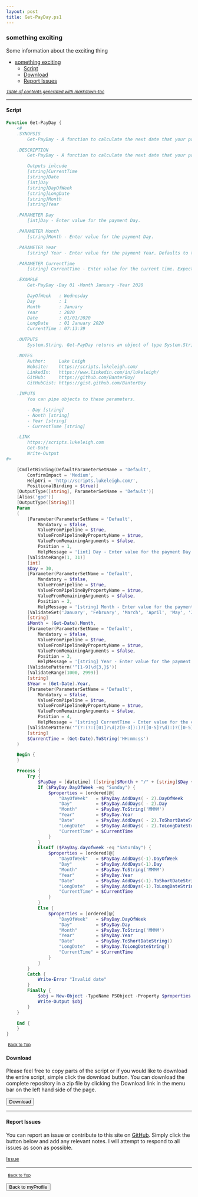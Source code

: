 ```yaml
---
layout: post
title: Get-PayDay.ps1
---
```


### something exciting

Some information about the exciting thing

- [something exciting](#something-exciting)
  - [Script](#script)
  - [Download](#download)
  - [Report Issues](#report-issues)

<small><i><a href='http://ecotrust-canada.github.io/markdown-toc/'>Table of contents generated with markdown-toc</a></i></small>

---

#### Script

```powershell
Function Get-PayDay {
	<#
	.SYNOPSIS
		Get-PayDay - A function to calculate the next date that your payment will take place.

	.DESCRIPTION
		Get-PayDay - A function to calculate the next date that your payment will take place. The function tests to see if the expected payment date occurs on a weekend and displays the expected pay date. it is presumed that if the expected pay date falls on a Saturday or Sunday, then you would typically be paid on the Friday before your normal payday.

		Outputs inlcude
		[string]CurrentTime
		[string]Date
		[int]Day
		[string]DayOfWeek
		[string]LongDate
		[string]Month
		[string]Year

	.PARAMETER Day
		[int]Day - Enter value for the payment Day.

	.PARAMETER Month
		[string]Month - Enter value for the payment Day.

	.PARAMETER Year
		[string] Year - Enter value for the payment Year. Defaults to the current year.

	.PARAMETER CurrentTime
		[string] CurrentTime - Enter value for the current time. Expected format = HH:mm:ss. Defaults to the current time.

	.EXAMPLE
		Get-PayDay -Day 01 -Month January -Year 2020

		DayOfWeek   : Wednesday
		Day         : 1
		Month       : January
		Year        : 2020
		Date        : 01/01/2020
		LongDate    : 01 January 2020
		CurrentTime : 07:13:39

	.OUTPUTS
		System.String. Get-PayDay returns an object of type System.String.

	.NOTES
		Author:     Luke Leigh
		Website:    https://scripts.lukeleigh.com/
		LinkedIn:   https://www.linkedin.com/in/lukeleigh/
		GitHub:     https://github.com/BanterBoy/
		GitHubGist: https://gist.github.com/BanterBoy

	.INPUTS
		You can pipe objects to these perameters.

		- Day [string]
		- Nonth [string]
		- Year [string]
		- CurrentTume [string]

	.LINK
		https://scripts.lukeleigh.com
		Get-Date
		Write-Output
#>

	[CmdletBinding(DefaultParameterSetName = 'Default',
		ConfirmImpact = 'Medium',
		HelpUri = 'http://scripts.lukeleigh.com/',
		PositionalBinding = $true)]
	[OutputType([string], ParameterSetName = 'Default')]
	[Alias('gpd')]
	[OutputType([String])]
	Param
	(
		[Parameter(ParameterSetName = 'Default',
			Mandatory = $false,
			ValueFromPipeline = $true,
			ValueFromPipelineByPropertyName = $true,
			ValueFromRemainingArguments = $false,
			Position = 1,
			HelpMessage = '[int] Day - Enter value for the payment Day. Default value 30')]
		[ValidateRange(1, 31)]
		[int]
		$Day = 30,
		[Parameter(ParameterSetName = 'Default',
			Mandatory = $false,
			ValueFromPipeline = $true,
			ValueFromPipelineByPropertyName = $true,
			ValueFromRemainingArguments = $false,
			Position = 2,
			HelpMessage = '[string] Month - Enter value for the payment Day. Press TAB to cycle through the months or enter a partial and tab complete. Defaults to the current month.')]
		[ValidateSet('January', 'February', 'March', 'April', 'May', 'June', 'July', 'August', 'September', 'October', 'November', 'December', IgnoreCase = $true)]
		[string]
		$Month = (Get-Date).Month,
		[Parameter(ParameterSetName = 'Default',
			Mandatory = $false,
			ValueFromPipeline = $true,
			ValueFromPipelineByPropertyName = $true,
			ValueFromRemainingArguments = $false,
			Position = 3,
			HelpMessage = '[string] Year - Enter value for the payment Year. Defaults to the current year.')]
		[ValidatePattern('^[1-9]\d{3,}$')]
		[ValidateRange(1000, 2999)]
		[string]
		$Year = (Get-Date).Year,
		[Parameter(ParameterSetName = 'Default',
			Mandatory = $false,
			ValueFromPipeline = $true,
			ValueFromPipelineByPropertyName = $true,
			ValueFromRemainingArguments = $false,
			Position = 4,
			HelpMessage = '[string] CurrentTime - Enter value for the current time. Expected format = HH:mm:ss. Defaults to the current time.')]
		[ValidatePattern('^(?:(?:([01]?\d|2[0-3]):)?([0-5]?\d):)?([0-5]?\d)$')]
		[string]
		$CurrentTime = (Get-Date).ToString('HH:mm:ss')
	)

	Begin {
	}

	Process {
		Try {
			$PayDay = [datetime] ([string]$Month + "/" + [string]$Day + "/" + [string]$Year)
			If ($PayDay.DayOfWeek -eq "Sunday") {
				$properties = [ordered]@{
					"DayOfWeek"   = $PayDay.AddDays( - 2).DayOfWeek
					"Day"         = $PayDay.AddDays( - 2).Day
					"Month"       = $PayDay.ToString('MMMM')
					"Year"        = $PayDay.Year
					"Date"        = $PayDay.AddDays( - 2).ToShortDateString()
					"LongDate"    = $PayDay.AddDays( - 2).ToLongDateString()
					"CurrentTime" = $CurrentTime
				}
			}
			ElseIf ($PayDay.dayofweek -eq "Saturday") {
				$properties = [ordered]@{
					"DayOfWeek"   = $PayDay.AddDays(-1).DayOfWeek
					"Day"         = $PayDay.AddDays(-1).Day
					"Month"       = $PayDay.ToString('MMMM')
					"Year"        = $PayDay.Year
					"Date"        = $PayDay.AddDays(-1).ToShortDateString()
					"LongDate"    = $PayDay.AddDays(-1).ToLongDateString()
					"CurrentTime" = $CurrentTime
				}
			}
			Else {
				$properties = [ordered]@{
					"DayOfWeek"   = $PayDay.DayOfWeek
					"Day"         = $PayDay.Day
					"Month"       = $PayDay.ToString('MMMM')
					"Year"        = $PayDay.Year
					"Date"        = $PayDay.ToShortDateString()
					"LongDate"    = $PayDay.ToLongDateString()
					"CurrentTime" = $CurrentTime
				}
			}
		}
		Catch {
			Write-Error "Invalid date"
		}
		Finally {
			$obj = New-Object -TypeName PSObject -Property $properties
			Write-Output $obj
		}
	}

	End {
	}
}
```

<span style="font-size:11px;"><a href="#"><i class="fas fa-caret-up" aria-hidden="true" style="color: white; margin-right:5px;"></i>Back to Top</a></span>

#### Download

Please feel free to copy parts of the script or if you would like to download the entire script, simple click the download button. You can download the complete repository in a zip file by clicking the Download link in the menu bar on the left hand side of the page.

<button class="btn" type="submit" onclick="window.open('https://scripts.lukeleigh.com/powershell/functions/myProfile/Get-PayDay.ps1')">
    <i class="fa fa-cloud-download-alt">
    </i>
        Download
</button>

---

#### Report Issues

You can report an issue or contribute to this site on <a href="https://github.com/BanterBoy/scripts-blog/issues">GitHub</a>. Simply click the button below and add any relevant notes. I will attempt to respond to all issues as soon as possible.

<!-- Place this tag where you want the button to render. -->

<a class="github-button" href="https://github.com/BanterBoy/scripts-blog/issues/new?title=Get-PayDay.ps1&body=There is a problem with this function. Please find details below." data-show-count="true" aria-label="Issue BanterBoy/scripts-blog on GitHub">Issue</a>

---

<span style="font-size:11px;"><a href="#"><i class="fas fa-caret-up" aria-hidden="true" style="color: white; margin-right:5px;"></i>Back to Top</a></span>

<a href="/menu/_pages/myProfile.html">
    <button class="btn">
        <i class='fas fa-reply'>
        </i>
            Back to myProfile
    </button>
</a>

[1]: http://ecotrust-canada.github.io/markdown-toc
[2]: https://github.com/googlearchive/code-prettify
